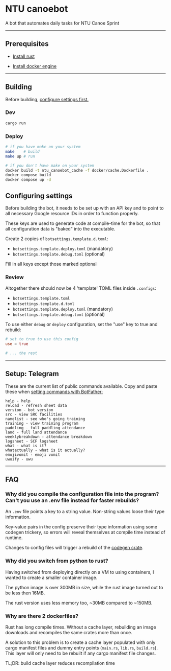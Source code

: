 # NTU canoebot
A bot that automates daily tasks for NTU Canoe Sprint

---

## Prerequisites

- [Install rust](https://rustup.rs)

- [Install docker engine](https://docs.docker.com/engine/install/)

---

## Building
Before building, [configure settings first.](#configuring-settings)


### Dev
```sh
cargo run
```

### Deploy
```sh
# if you have make on your system
make    # build
make up # run

# if you don't have make on your system
docker build -t ntu_canoebot_cache -f docker/cache.Dockerfile .
docker compose build
docker compose up -d
```

## Configuring settings
Before building the bot, it needs to be set up with an API key and to point to all necessary Google resource IDs in order to function properly.

These keys are used to generate code at compile-time for the bot,
so that all configuration data is "baked" into the executable.

Create 2 copies of `botsettings.template.d.toml`:
- `botsettings.template.deploy.toml` (mandatory)
- `botsettings.template.debug.toml` (optional)

Fill in all keys except those marked optional

### Review
Altogether there should now be 4 'template' TOML files inside `.configs`:
- `botsettings.template.toml`
- `botsettings.template.d.toml`
- `botsettings.template.deploy.toml` (mandatory)
- `botsettings.template.debug.toml` (optional)

To use either `debug` or `deploy` configuration, set the "use" key to true and rebuild:
```toml
# set to true to use this config
use = true

# ... the rest
```

---

## Setup: Telegram
These are the current list of public commands available. Copy and paste these when [setting commands with BotFather:](https://core.telegram.org/bots#botfather-commands)

    help - help
    reload - refresh sheet data
    version - bot version
    src - view SRC facilities
    namelist - see who's going training
    training - view training program
    paddling - full paddling attendance
    land - full land attendance
    weeklybreakdown - attendance breakdown
    logsheet - SCF logsheet
    what - what is it?
    whatactually - what is it actually?
    emojivomit - emoji vomit
    uwuify - uwu

<!-- whoami - who u -->

<!-- countdown - days left to ITCC -->

---

<!-- ## Usage: interaction

<img src=".media/canoebot_interaction_512p.gif" alt="Interacting with the bot" width="400"/> -->

## FAQ

### Why did you compile the configuration file into the program? Can't you use an .env file instead for faster rebuilds?
An `.env` file points a key to a string value. Non-string values loose their type information.

Key-value pairs in the config preserve their type information using some codegen trickery, so errors will reveal themselves at compile time instead of runtime.

Changes to config files will trigger a rebuild of the [codegen crate](./crates/ntu_canoebot_config/).

### Why did you switch from python to rust?
Having switched from deploying directly on a VM to using containers, I wanted to create a smaller container image.

The python image is over 300MB in size, while the rust image turned out to be less then 16MB.

The rust version uses less memory too, ~30MB compared to ~150MB.

### Why are there 2 dockerfiles?
Rust has long compile times. Without a cache layer, rebuilding an image downloads and recompiles the same crates more than once.

A solution to this problem is to create a cache layer populated with only cargo manifest files and dummy entry points (`main.rs`, `lib.rs`, `build.rs`). This layer will only need to be rebuilt if any cargo manifest file changes.

TL;DR: build cache layer reduces recompilation time
